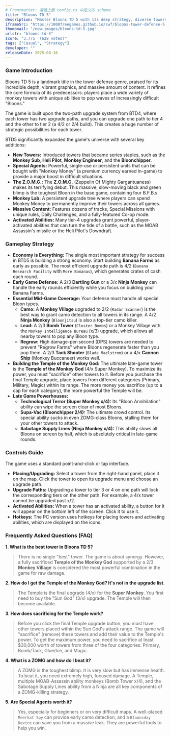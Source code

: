 ```yaml
---
# Frontmatter: 遵循上面 config.ts 中定义的 schema
title: "Bloons TD 5"
description: "Master Bloons TD 5 with its deep strategy, diverse towers, and powerful Special Agents. Build the ultimate defense, unlock the mighty Temple of the Monkey God, and pop every last Bloon, including the fearsome ZOMG."
iframeSrc: "https://1000freegames.github.io/swf/bloons-tower-defense-5.html"
thumbnail: "/new-images/bloons-td-5.jpg"
urlstr: "bloons-td-5"
score: "3.7/5  (628 votes)"
tags: ["Casual", "Strategy"]
developer: ""
releaseDate: 2025-08-16
---
```




### Game Introduction

Bloons TD 5 is a landmark title in the tower defense genre, praised for its incredible depth, vibrant graphics, and massive amount of content. It refines the core formula of its predecessors: players place a wide variety of monkey towers with unique abilities to pop waves of increasingly difficult "Bloons."

The game is built upon the two-path upgrade system from BTD4, where each tower has two upgrade paths, and you can upgrade one path to tier 4 and the other to tier 2 (a 4/2 or 2/4 build). This creates a huge number of strategic possibilities for each tower.

BTD5 significantly expanded the game's universe with several key additions:
-   **New Towers:** Introduced towers that became series staples, such as the **Monkey Sub**, **Heli Pilot**, **Monkey Engineer**, and the **Bloonchipper**.
-   **Special Agents:** Powerful, single-use or persistent units that can be bought with "Monkey Money" (a premium currency earned in-game) to provide a major boost in difficult situations.
-   **The Z.O.M.G.:** The **Z.O.M.G.** (Zeppelin Of Mighty Gargantuaness) makes its terrifying debut. This massive, slow-moving black and green blimp is the toughest Bloon in the base game, containing four B.F.B.s.
-   **Monkey Lab:** A persistent upgrade tree where players can spend Monkey Money to permanently improve their towers across all games.
-   **Massive Content:** Features dozens of tracks, Special Missions with unique rules, Daily Challenges, and a fully-featured Co-op mode.
-   **Activated Abilities:** Many tier-4 upgrades grant powerful, player-activated abilities that can turn the tide of a battle, such as the MOAB Assassin's missile or the Heli Pilot's Downdraft.

### Gameplay Strategy

-   **Economy is Everything:** The single most important strategy for success in BTD5 is building a strong economy. Start building **Banana Farms** as early as possible. The most efficient upgrade path is 4/2 (`Banana Research Facility` with `More Bananas`), which generates crates of cash each round.
-   **Early Game Defense:** A 2/3 **Dartling Gun** or a 3/x **Ninja Monkey** can handle the early rounds efficiently while you focus on building your Banana Farms.
-   **Essential Mid-Game Coverage:** Your defense must handle all special Bloon types.
    -   **Camo:** A **Monkey Village** upgraded to 2/2 (`Radar Scanner`) is the best way to grant camo detection to all towers in its range. A 4/2 **Ninja Monkey** (`Bloonjitsu`) is also a top-tier camo killer.
    -   **Lead:** A 2/3 **Bomb Tower** (`Cluster Bombs`) or a Monkey Village with the `Monkey Intelligence Bureau` (x/3) upgrade, which allows all nearby towers to pop any Bloon type.
    -   **Regrow:** High damage-per-second (DPS) towers are needed to prevent "Regrow Farms" where Bloons regenerate faster than you pop them. A 2/3 **Tack Shooter** (`Blade Maelstrom`) or a 4/x **Cannon Ship** (Monkey Buccaneer) works well.
-   **Building the Temple of the Monkey God:** The ultimate late-game tower is the **Temple of the Monkey God** (4/x Super Monkey). To maximize its power, you must "sacrifice" other towers to it. Before you purchase the final Temple upgrade, place towers from different categories (Primary, Military, Magic) within its range. The more money you sacrifice (up to a cap for each category), the more powerful the Temple will be.
-   **Late Game Powerhouses:**
    -   **Technological Terror (Super Monkey x/4):** Its "Bloon Annihilation" ability can wipe the screen clear of most Bloons.
    -   **Supa-Vac (Bloonchipper 2/4):** The ultimate crowd control. Its special ability sucks in even ZOMG-class Bloons, stalling them for your other towers to attack.
    -   **Sabotage Supply Lines (Ninja Monkey x/4):** This ability slows all Bloons on screen by half, which is absolutely critical in late-game rounds.

### Controls Guide

The game uses a standard point-and-click or tap interface.

-   **Placing/Upgrading:** Select a tower from the right-hand panel, place it on the map. Click the tower to open its upgrade menu and choose an upgrade path.
-   **Upgrade Paths:** Upgrading a tower to tier 3 or 4 on one path will lock the corresponding tiers on the other path. For example, a 4/x tower cannot be upgraded past x/2.
-   **Activated Abilities:** When a tower has an activated ability, a button for it will appear on the bottom left of the screen. Click it to use it.
-   **Hotkeys:** The PC version uses hotkeys for placing towers and activating abilities, which are displayed on the icons.

### Frequently Asked Questions (FAQ)

**1. What is the best tower in Bloons TD 5?**
> There is no single "best" tower. The game is about synergy. However, a fully sacrificed **Temple of the Monkey God** supported by a 2/3 **Monkey Village** is considered the most powerful combination in the game for raw damage.

**2. How do I get the Temple of the Monkey God? It's not in the upgrade list.**
> The Temple is the final upgrade (4/x) for the **Super Monkey**. You first need to buy the "Sun God" (3/x) upgrade. The Temple will then become available.

**3. How does sacrificing for the Temple work?**
> Before you click the final Temple upgrade button, you must have other towers placed within the Sun God's attack range. The game will "sacrifice" (remove) these towers and add their value to the Temple's power. To get the maximum power, you need to sacrifice at least $30,000 worth of towers from three of the four categories: Primary, Bomb/Tack, Glue/Ice, and Magic.

**4. What is a ZOMG and how do I beat it?**
> A ZOMG is the toughest blimp. It is very slow but has immense health. To beat it, you need extremely high, focused damage. A Temple, multiple MOAB-Assassin ability monkeys (Bomb Tower x/4), and the Sabotage Supply Lines ability from a Ninja are all key components of a ZOMG-killing strategy.

**5. Are Special Agents worth it?**
> Yes, especially for beginners or on very difficult maps. A well-placed `Meerkat Spy` can provide early camo detection, and a `Bloonsday Device` can save you from a massive leak. They are powerful tools to help you win.

